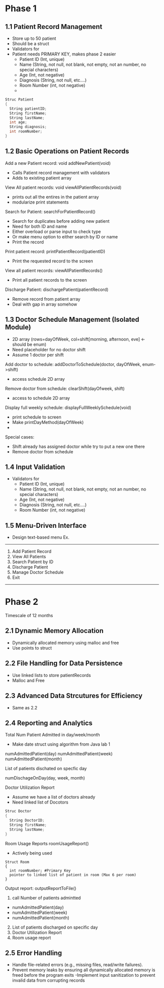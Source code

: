 # Phase 1

## 1.1 Patient Record Management
- Store up to 50 patient
- Should be a struct
- Validators for
- Patient needs PRIMARY KEY, makes phase 2 easier
  - Patient ID (Int, unique)
  - Name (String, not null, not blank, not empty, not an number, no special characters)
  - Age (Int, not negative)
  - Diagnosis (String, not null, etc....)
  - Room Number (int, not negative)
  - 
```C
Struc Patient
{
  String patientID;
  String firstName;
  String lastName;
  int age;
  String diagnosis;
  int roomNumber;
}
```

## 1.2 Basic Operations on Patient Records

Add a new Patient record: void addNewPatient(void)
- Calls Patient record management with validators
- Adds to existing patient array

View All patient records: void viewAllPatientRecords(void)
- prints out all the entires in the patient array
- modularize print statements

Search for Patient: searchForPatientRecord()
- Search for duplicates before adding new patient
- Need for both ID and name
- Either overload or parse input to check type
- Or make menu option to either search by ID or name
- Print the record

Print patient record: printPatientRecord(patientID)
- Print the requested record to the screen

View all patient records: viewAllPatientRecords()
- Print all patient records to the screen

Discharge Patient: dischargePatient(patientRecord)
- Remove record from patient array
- Deal with gap in array somehow

## 1.3 Doctor Schedule Management (Isolated Module)
- 2D array (rows=dayOfWeek, col=shift[morning, afternoon, eve] <- should be enum)
- Need placeholder for no doctor shift
- Assume 1 doctor per shift

Add doctor to schedule: addDoctorToSchedule(doctor, dayOfWeek, enum->shift)
- access schedule 2D array

Remove doctor from schedule: clearShift(dayOfweek, shift)
- access to schedule 2D array

Display full weekly schedule: displayFullWeeklySchedule(void)
- print schedule to screen
- Make printDayMethod(dayOfWeek)
- 

Special cases:
- Shift already has assigned doctor while try to put a new one there
- Remove doctor from schedule

## 1.4 Input Validation
- Validators for
  - Patient ID (Int, unique)
  - Name (String, not null, not blank, not empty, not an number, no special characters)
  - Age (Int, not negative)
  - Diagnosis (String, not null, etc....)
  - Room Number (int, not negative)
    
## 1.5 Menu-Driven Interface
- Design text-based menu
Ex.
-------
1. Add Patient Record
2. View All Patients
3. Search Patient by ID
4. Discharge Patient
5. Manage Doctor Schedule
6. Exit
------

# Phase 2

Timescale of 12 months

## 2.1 Dynamic Memory Allocation
- Dynamically allocated memory using malloc and free
- Use points to struct


## 2.2 File Handling for Data Persistence
- Use linked lists to store patientRecords
- Malloc and Free

## 2.3 Advanced Data Strcutures for Efficiency
- Same as 2.2

## 2.4 Reporting and Analytics

Total Num Patient Admitted in day/week/month

- Make date struct using algorithm from Java lab 1

numAdmittedPatient(day)
numAdmittedPatient(week)
numAdmittedPatient(month)

List of patients dischated on specfic day

numDischageOnDay(day, week, month)

Doctor Utilization Report
- Assume we have a list of doctors already
- Need linked list of Docotors

```C
Struc Doctor
{
  String DoctorID;
  String firstName;
  String lastName;
}
```

Room Usage Reports
roomUsageReport()
- Actively being used

```
Struct Room
{
  int roomNumber; #Primary Key
  pointer to linked list of patient in room (Max 6 per room)
}
```

Output report: outputReportToFile()
1. call Number of patients admintted
  - numAdmittedPatient(day)
  - numAdmittedPatient(week)
  - numAdmittedPatient(month)
2. List of patients discharged on specific day
3. Doctor Utilization Report
4. Room usage report

## 2.5 Error Handling
- Handle file-related errors (e.g., missing files, read/write failures).
- Prevent memory leaks by ensuring all dynamically allocated memory is
freed before the program exits
-Implement input sanitization to prevent invalid data from corrupting
records
